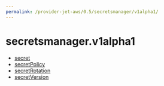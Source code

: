 ```yaml
---
permalink: /provider-jet-aws/0.5/secretsmanager/v1alpha1/
---
```


# secretsmanager.v1alpha1



* [secret](secret.md)
* [secretPolicy](secretPolicy.md)
* [secretRotation](secretRotation.md)
* [secretVersion](secretVersion.md)